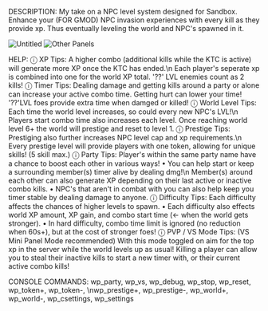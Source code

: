 DESCRIPTION: My take on a NPC level system designed for Sandbox. Enhance your (FOR GMOD) NPC invasion experiences with every kill as they provide xp. Thus eventually leveling the world and NPC's spawned in it.

![Untitled](https://github.com/Camperspro/World-Progression-NPC-Level-System-/assets/61707333/c2827bf1-ce75-450a-8092-7e847f0fb850)
![Other Panels](https://github.com/Camperspro/World-Progression-NPC-Level-System-/assets/61707333/f688bc40-a1cb-46b9-8953-10d85bdeef92)

HELP:
ⓘ XP Tips: A higher combo (additional kills while the KTC is active) will generate more XP once the KTC has ended.\n Each player's seperate xp is combined into one for the world XP total. '??' LVL enemies count as 2 kills!
ⓘ Timer Tips: Dealing damage and getting kills around a party or alone can increase your active combo time. Getting hurt can lower your time! '??'LVL foes provide extra time when damged or killed!
ⓘ World Level Tips: Each time the world level increases, so could every new NPC's LVL!\n Players start combo time also increases each level. Once reaching world level 6+ the world will prestige and reset to level 1.
ⓘ Prestige Tips: Prestiging also further increases NPC level cap and xp requirements.\n Every prestige level will provide players with one token, allowing for unique skills! (5 skill max.)
ⓘ Party Tips: Player's within the same party name have a chance to boost each other in various ways! 
• You can help start or keep a surrounding member(s) timer alive by dealing dmg!\n Member(s) around each other can also generate XP depending on their last active or inactive combo kills.
• NPC's that aren't in combat with you can also help keep you timer stable by dealing damage to anyone.
ⓘ Difficulty Tips: Each difficulty affects the chances of higher levels to spawn. 
• Each difficulty also effects world XP amount, XP gain, and combo start time (<- when the world gets stronger). 
• In hard difficulty, combo time limit is ignored (no reduction when 60s+), but at the cost of stronger foes!
ⓘ PVP / VS Mode Tips: (VS Mini Panel Mode recommended)
With this mode toggled on aim for the top xp in the server while the world levels up as usual! Killing a player can allow you to steal their inactive kills to start a new timer with, or their current active combo kills!

CONSOLE COMMANDS:
wp_party, wp_vs, wp_debug, wp_stop, wp_reset, wp_token+, wp_token-, \nwp_prestige+, wp_prestige-, wp_world+, wp_world-, wp_csettings, wp_settings
